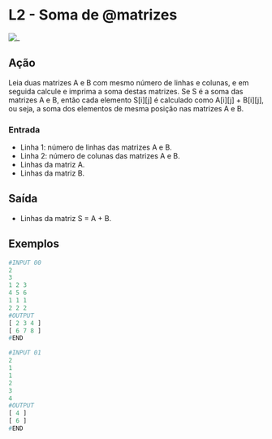 # L2 - Soma de @matrizes

![_](cover.jpg)

## Ação

Leia duas matrizes A e B com mesmo número de linhas e colunas, e em seguida calcule e imprima a soma destas matrizes. Se S é a soma das matrizes A e B, então cada elemento S\[i\]\[j\] é calculado como A\[i\]\[j\] + B\[i\]\[j\], ou seja, a soma dos elementos de mesma posição nas matrizes A e B.

### Entrada

- Linha 1: número de linhas das matrizes A e B.  
- Linha 2: número de colunas das matrizes A e B.  
- Linhas da matriz A.  
- Linhas da matriz B.

## Saída

- Linhas da matriz S = A + B.

## Exemplos

``` py
#INPUT 00
2
3
1 2 3
4 5 6
1 1 1
2 2 2
#OUTPUT
[ 2 3 4 ]
[ 6 7 8 ]
#END
```

```py
#INPUT 01
2
1
1
2
3
4
#OUTPUT
[ 4 ]
[ 6 ]
#END
```
